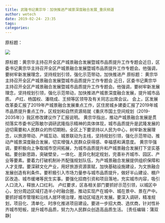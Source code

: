 ```yaml
---
title: 武隆书记黄宗华：加快推进产城景深度融合发展_重庆频道
author: wetech
date: 2019-02-24- 23:35
tags: 
categories: 
---
```

原标题：
<!-- more -->
                
<img align="center" border="0" src="http://p2.ifengimg.com/a/2016/0810/204c433878d5cf9size1_w16_h16.png" />
                
            
原标题：黄宗华主持召开全区产城景融合发展暨城市品质提升工作专题会近日，区委书记黄宗华主持召开全区产城景融合发展暨城市品质提升工作专题会。他强调，要树牢新发展理念，坚持规划引领，强化示范带动，加快推进产
原标题：
黄宗华主持召开全区产城景融合发展暨城市品质提升工作专题会
近日，区委书记黄宗华主持召开全区产城景融合发展暨城市品质提升工作专题会。他强调，要树牢新发展理念，坚持规划引领，强化示范带动，加快推进产城景深度融合发展，提升城市品质。
卢红、杨国权、潘晓成、王频等区领导及有关同志出席会议。
会上，区发展改革委汇报了2019年产城景融合发展重点工作，区住房城乡建委汇报了2019年城市品质提升重点工作，区规划和自然资源局就《重庆市国土空间规划（2019-2035年）》我区修改建议作了汇报说明。
黄宗华指出，推动产城景融合发展是贯彻落实市委书记陈敏尔调研武隆指示精神的具体体现，城市品质提升是武隆发展的迫切需要和人民群众的热切期盼。全区上下要坚持以人民为中心，树牢新发展理念，以旅游带动、产城互动、城景联动为主线，坚持规划引领，强化示范带动，推动产城景深度融合发展，切实增强人民群众获得感、幸福感和满意度。
黄宗华强调，要积极向上争取城市空间拓展，为城市品质提升和产城景融合发展打下坚实基础。要创新思路，突破壁垒，一体化、差异化制定规划，完善补齐城市、园区、产业等要素。要着力打破机制补齐配强规划队伍，为产城景融合发展提供组织保障和人才支撑。要深耕文化产业，用好旅游资源禀赋，加快基础设施建设，为文旅融合发展创造有利条件。要积极引入市场力量参与城市品质提升，做好半山建设、棚户区改造、城市缓堵等民生实事。要强化招商引资和项目落地，充实城市内容，吸引人口流入，释放人口红利。
卢红要求，区各相关部门要抓好示范引领，以城区中心，划分周边区域打造半小时融合圈，推动实现产在城中、城在景中、景在产中。要抓好城市管理和沿线人居环境治理，推动区域连片发展。要深入调研，精准规划，项目化、清单化、时序化推进项目建设。要进一步招大商、选优商，针对性补齐城市短板，提升城市品质，努力为人民群众创造高品质生活。
[责任编辑：蒲双静]
            
